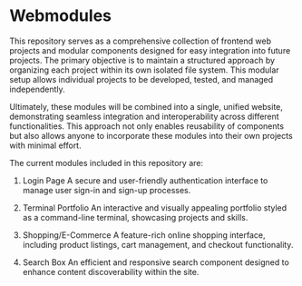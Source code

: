 # Webmodules 

This repository serves as a comprehensive collection of frontend web projects and modular components designed for easy integration into future projects. The primary objective is to maintain a structured approach by organizing each project within its own isolated file system. This modular setup allows individual projects to be developed, tested, and managed independently.

Ultimately, these modules will be combined into a single, unified website, demonstrating seamless integration and interoperability across different functionalities. This approach not only enables reusability of components but also allows anyone to incorporate these modules into their own projects with minimal effort.

The current modules included in this repository are:

  1.  Login Page
    A secure and user-friendly authentication interface to manage user sign-in and sign-up processes.

   2. Terminal Portfolio
    An interactive and visually appealing portfolio styled as a command-line terminal, showcasing projects and skills.

3. Shopping/E-Commerce
    A feature-rich online shopping interface, including product listings, cart management, and checkout functionality.

4.  Search Box
     An efficient and responsive search component designed to enhance content discoverability within the site.
